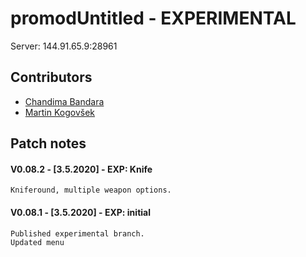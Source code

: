 # promodUntitled - EXPERIMENTAL
  Server: 144.91.65.9:28961
## Contributors
- [Chandima Bandara](https://github.com/dev-pos/)
- [Martin Kogovšek](https://github.com/MartinKogovsek/)

## Patch notes
#### V0.08.2 - [3.5.2020] - EXP: Knife
```
Kniferound, multiple weapon options.

```
#### V0.08.1 - [3.5.2020] - EXP: initial
```
Published experimental branch.
Updated menu

```
